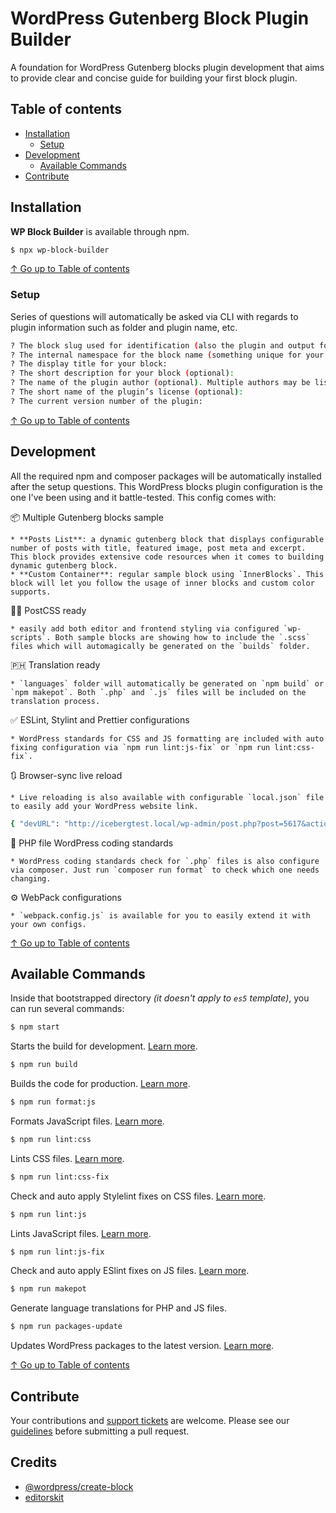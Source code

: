 # WordPress Gutenberg Block Plugin Builder

A foundation for WordPress Gutenberg blocks plugin development that aims to provide clear and concise guide for building your first block plugin.

## Table of contents

* [Installation](#installation)
  * [Setup](#setup)
* [Development](#development)
  * [Available Commands](#available-commands)
* [Contribute](#contribute)

## Installation

**WP Block Builder** is available through npm.

```sh
$ npx wp-block-builder
```

[↑ Go up to Table of contents](#table-of-contents)

### Setup

Series of questions will automatically be asked via CLI with regards to plugin information such as folder and plugin name, etc.

```sh
? The block slug used for identification (also the plugin and output folder name):
? The internal namespace for the block name (something unique for your products):
? The display title for your block:
? The short description for your block (optional):
? The name of the plugin author (optional). Multiple authors may be listed using commas:
? The short name of the plugin’s license (optional):
? The current version number of the plugin:
```

[↑ Go up to Table of contents](#table-of-contents)

## Development

All the required npm and composer packages will be automatically installed after the setup questions. This WordPress blocks plugin configuration is the one I've been using and it battle-tested. This config comes with:

📦 Multiple Gutenberg blocks sample

	* **Posts List**: a dynamic gutenberg block that displays configurable number of posts with title, featured image, post meta and excerpt. This block provides extensive code resources when it comes to building dynamic gutenberg block.
	* **Custom Container**: regular sample block using `InnerBlocks`. This block will let you follow the usage of inner blocks and custom color supports.

👨‍💻 PostCSS ready

	* easily add both editor and frontend styling via configured `wp-scripts`. Both sample blocks are showing how to include the `.scss` files which will automagically be generated on the `builds` folder.

🇵🇭 Translation ready

	* `languages` folder will automatically be generated on `npm build` or `npm makepot`. Both `.php` and `.js` files will be included on the translation process.

✅ ESLint, Stylint and Prettier configurations

	* WordPress standards for CSS and JS formatting are included with auto fixing configuration via `npm run lint:js-fix` or `npm run lint:css-fix`.

🔃 Browser-sync live reload

	* Live reloading is also available with configurable `local.json` file to easily add your WordPress website link.

```sh
{ "devURL": "http://icebergtest.local/wp-admin/post.php?post=5617&action=edit" }
```

📃 PHP file WordPress coding standards

	* WordPress coding standards check for `.php` files is also configure via composer. Just run `composer run format` to check which one needs changing.

⚙️ WebPack configurations

	* `webpack.config.js` is available for you to easily extend it with your own configs.

[↑ Go up to Table of contents](#table-of-contents)

## Available Commands

Inside that bootstrapped directory _(it doesn't apply to `es5` template)_, you can run several commands:

```bash
$ npm start
```
Starts the build for development. [Learn more](/packages/scripts#start).

```bash
$ npm run build
```
Builds the code for production. [Learn more](/packages/scripts#build).

```bash
$ npm run format:js
```
Formats JavaScript files. [Learn more](/packages/scripts#format-js).

```bash
$ npm run lint:css
```
Lints CSS files. [Learn more](/packages/scripts#lint-style).

```bash
$ npm run lint:css-fix
```
Check and auto apply Stylelint fixes on CSS files. [Learn more](/packages/scripts#lint-style).

```bash
$ npm run lint:js
```
Lints JavaScript files. [Learn more](/packages/scripts#lint-js).

```bash
$ npm run lint:js-fix
```
Check and auto apply ESlint fixes on JS files. [Learn more](/packages/scripts#lint-js).

```bash
$ npm run makepot
```
Generate language translations for PHP and JS files.

```bash
$ npm run packages-update
```
Updates WordPress packages to the latest version. [Learn more](/packages/scripts#packages-update).

[↑ Go up to Table of contents](#table-of-contents)

## Contribute

Your contributions and [support tickets](https://github.com/phpbits/wp-block-builder/issues) are welcome. Please see our [guidelines](https://github.com/phpbits/wp-block-builder/blob/master/.github/CONTRIBUTING.md) before submitting a pull request.

## Credits

- [@wordpress/create-block](https://github.com/WordPress/gutenberg/blob/master/packages/create-block/README.md)
- [editorskit](https://github.com/phpbits/block-options)